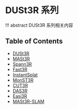 # DUSt3R 系列

!!! abstract
    DUSt3R 系列相关内容

## Table of Contents

- [DUSt3R](dust3r/)
- [MASt3R](mast3r/)
- [Spann3R](spann3r/)
- [Fast3R](fast3r/)
- [InstantSplat](instant-splat/)
- [MonST3R](monst3r/)
- [CUT3R](cut3r/)
- [DAS3R](das3r/)
- [Easi3R](easi3r/)
- [MASt3R-SLAM](mast3r-slam/)
